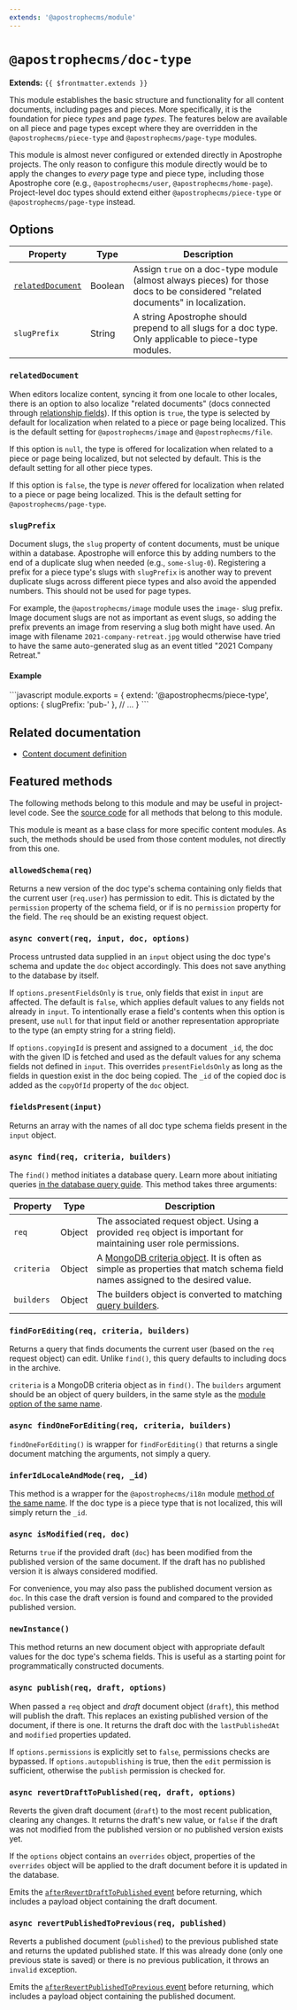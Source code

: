 ```yaml
---
extends: '@apostrophecms/module'
---
```


# `@apostrophecms/doc-type`

**Extends:** `{{ $frontmatter.extends }}`

This module establishes the basic structure and functionality for all content documents, including pages and pieces. More specifically, it is the foundation for piece *types* and page *types*. The features below are available on all piece and page types except where they are overridden in the `@apostrophecms/piece-type` and `@apostrophecms/page-type` modules.

This module is almost never configured or extended directly in Apostrophe projects. The only reason to configure this module directly would be to apply the changes to *every* page type and piece type, including those Apostrophe core (e.g., `@apostrophecms/user`, `@apostrophecms/home-page`). Project-level doc types should extend either `@apostrophecms/piece-type` or `@apostrophecms/page-type` instead.

## Options

|  Property | Type | Description |
|---|---|---|
| [`relatedDocument`](#relateddocument) | Boolean | Assign `true` on a doc-type module (almost always pieces) for those docs to be considered "related documents" in localization. |
| `slugPrefix` | String | A string Apostrophe should prepend to all slugs for a doc type. Only applicable to piece-type modules. |

### `relatedDocument`

When editors localize content, syncing it from one locale to other locales, there is an option to also localize "related documents" (docs connected through [relationship fields](/guide/relationships.md)). If this option is `true`, the type is selected by default for localization when related to a piece or page being localized. This is the default setting for `@apostrophecms/image` and `@apostrophecms/file`.

If this option is `null`, the type is offered for localization when related to a piece or page being localized, but not selected by default. This is the default setting for all other piece types.

If this option is `false`, the type is *never* offered for localization when related to a piece or page being localized. This is the default setting for `@apostrophecms/page-type`.

### `slugPrefix`

Document slugs, the `slug` property of content documents, must be unique within a database. Apostrophe will enforce this by adding numbers to the end of a duplicate slug when needed (e.g., `some-slug-0`). Registering a prefix for a piece type's slugs with `slugPrefix` is another way to prevent duplicate slugs across different piece types and also avoid the appended numbers. This should not be used for page types.

For example, the `@apostrophecms/image` module uses the `image-` slug prefix. Image document slugs are not as important as event slugs, so adding the prefix prevents an image from reserving a slug both might have used. An image with filename `2021-company-retreat.jpg` would otherwise have tried to have the same auto-generated slug as an event titled "2021 Company Retreat."

#### Example

<AposCodeBlock>
  ```javascript
  module.exports = {
    extend: '@apostrophecms/piece-type',
    options: {
      slugPrefix: 'pub-'
    },
    // ...
  }
  ```
  <template v-slot:caption>
    modules/publication/index.js
  </template>
</AposCodeBlock>

## Related documentation

- [Content document definition](/reference/glossary.md#doc)

## Featured methods

The following methods belong to this module and may be useful in project-level code. See the [source code](https://github.com/apostrophecms/apostrophe/blob/main/modules/%40apostrophecms/doc-type/index.js) for all methods that belong to this module.
<!-- Some are used within the module and would just create noise here. -->

This module is meant as a base class for more specific content modules. As such, the methods should be used from those content modules, not directly from this one.

### `allowedSchema(req)`

Returns a new version of the doc type's schema containing only fields that the current user (`req.user`) has permission to edit. This is dictated by the `permission` property of the schema field, or if is no `permission` property for the field. The `req` should be an existing request object.

### `async convert(req, input, doc, options)`

Process untrusted data supplied in an `input` object using the doc type's schema and update the `doc` object accordingly. This does not save anything to the database by itself.

If `options.presentFieldsOnly` is `true`, only fields that exist in `input` are affected. The default is `false`, which applies default values to any fields not already in `input`. To intentionally erase a field's contents when this option is present, use `null` for that input field or another representation appropriate to the type (an empty string for a string field).

If `options.copyingId` is present and assigned to a document `_id`, the doc with the given ID is fetched and used as the default values for any schema fields not defined in `input`. This overrides `presentFieldsOnly` as long as the fields in question exist in the doc being copied. The `_id` of the copied doc is added as the `copyOfId` property of the `doc` object.

### `fieldsPresent(input)`

Returns an array with the names of all doc type schema fields present in the `input` object.

### `async find(req, criteria, builders)`

The `find()` method initiates a database query. Learn more about initiating queries [in the database query guide](/guide/database-queries.md#initiating-the-data-query). This method takes three arguments:

| Property | Type | Description |
| -------- | -------- | ----------- |
| `req` | Object | The associated request object. Using a provided `req` object is important for maintaining user role permissions. |
| `criteria` | Object | A [MongoDB criteria object](https://docs.mongodb.com/manual/tutorial/query-documents/). It is often as simple as properties that match schema field names assigned to the desired value. |
| `builders` | Object | The builders object is converted to matching [query builders](/reference/query-builders.md). |

### `findForEditing(req, criteria, builders)`

Returns a query that finds documents the current user (based on the `req` request object) can edit. Unlike `find()`, this query defaults to including docs in the archive.

`criteria` is a MongoDB criteria object as in `find()`. The `builders` argument should be an object of query builders, in the same style as the [module option of the same name](#builders).

### `async findOneForEditing(req, criteria, builders)`

`findOneForEditing()` is wrapper for `findForEditing()` that returns a single document matching the arguments, not simply a query.

### `inferIdLocaleAndMode(req, _id)`

This method is a wrapper for the `@apostrophecms/i18n` module [method of the same name](/reference/modules/i18n.md##inferidlocaleandmode-req-id). If the doc type is a piece type that is not localized, this will simply return the `_id`.

### `async isModified(req, doc)`

Returns `true` if the provided draft (`doc`) has been modified from the published version of the same document. If the draft has no published version it is always considered modified.

For convenience, you may also pass the published document version as `doc`. In this case the draft version is found and compared to the provided published version.

### `newInstance()`

This method returns an new document object with appropriate default values for the doc type's schema fields. This is useful as a starting point for programmatically constructed documents.

### `async publish(req, draft, options)`

When passed a `req` object and *draft* document object (`draft`), this method will publish the draft. This replaces an existing published version of the document, if there is one. It returns the draft doc with the `lastPublishedAt` and `modified` properties updated.

If `options.permissions` is explicitly set to `false`, permissions checks are bypassed. If `options.autopublishing` is true, then the `edit` permission is sufficient, otherwise the `publish` permission is checked for.

### `async revertDraftToPublished(req, draft, options)`

Reverts the given draft document (`draft`) to the most recent publication, clearing any changes. It returns the draft's new value, or `false` if the draft was not modified from the published version or no published version exists yet.

If the `options` object contains an `overrides` object, properties of the `overrides` object will be applied to the draft document before it is updated in the database.

Emits the [`afterRevertDraftToPublished` event](/reference/server-events.md#afterrevertdrafttopublished) before returning, which includes a payload object containing the draft document.

### `async revertPublishedToPrevious(req, published)`

Reverts a published document (`published`) to the previous published state and returns the updated published state. If this was already done (only one previous state is saved) or there is no previous publication, it throws an `invalid` exception.

Emits the [`afterRevertPublishedToPrevious` event](/reference/server-events.md#afterrevertpublishedtoprevious) before returning, which includes a payload object containing the published document.
